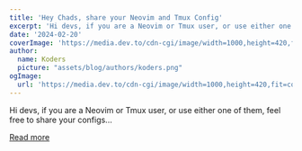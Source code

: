 ```yaml
---
title: 'Hey Chads, share your Neovim and Tmux Config'
excerpt: 'Hi devs, if you are a Neovim or Tmux user, or use either one of them, feel free to share your configs...'
date: '2024-02-20'
coverImage: 'https://media.dev.to/cdn-cgi/image/width=1000,height=420,fit=cover,gravity=auto,format=auto/https%3A%2F%2Fdev-to-uploads.s3.amazonaws.com%2Fuploads%2Farticles%2Folnf5l4v23v0g9beiii6.png'
author:
  name: Koders
  picture: "assets/blog/authors/koders.png"
ogImage:
  url: 'https://media.dev.to/cdn-cgi/image/width=1000,height=420,fit=cover,gravity=auto,format=auto/https%3A%2F%2Fdev-to-uploads.s3.amazonaws.com%2Fuploads%2Farticles%2Folnf5l4v23v0g9beiii6.png'
---
```


Hi devs, if you are a Neovim or Tmux user, or use either one of them, feel free to share your configs...

[Read more](https://dev.to/shricodev/hey-chads-share-your-neovim-and-tmux-config-26ap)
